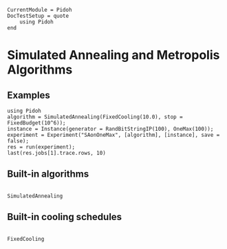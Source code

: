 ```@meta
CurrentModule = Pidoh
DocTestSetup = quote
    using Pidoh
end
```
# Simulated Annealing and Metropolis Algorithms

## Examples
```@example
using Pidoh
algorithm = SimulatedAnnealing(FixedCooling(10.0), stop = FixedBudget(10^6));
instance = Instance(generator = RandBitStringIP(100), OneMax(100));
experiment = Experiment("SAonOneMax", [algorithm], [instance], save = false);
res = run(experiment);
last(res.jobs[1].trace.rows, 10)
```

## Built-in algorithms
```@docs

SimulatedAnnealing
```

## Built-in cooling schedules
```@docs

FixedCooling
```